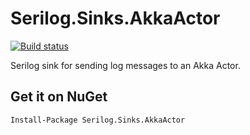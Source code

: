 # Serilog.Sinks.AkkaActor

[![Build status](https://ci.appveyor.com/api/projects/status/s8r9jsrvwht4ghlx/branch/master?svg=true)](https://ci.appveyor.com/project/CogniStreamer/serilog-sinks-akkaactor/branch/master)

Serilog sink for sending log messages to an Akka Actor.

## Get it on NuGet

    Install-Package Serilog.Sinks.AkkaActor
